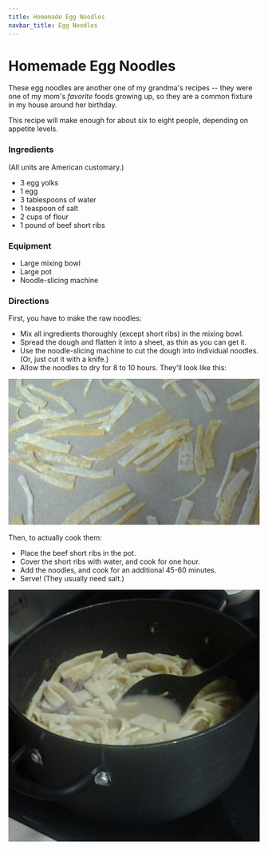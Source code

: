 ```yaml
---
title: Homemade Egg Noodles
navbar_title: Egg Noodles
---
```

# Homemade Egg Noodles

These egg noodles are another one of my grandma's recipes -- they were one
of my mom's *favorite* foods growing up, so they are a common fixture in my
house around her birthday.

This recipe will make enough for about six to eight people,
depending on appetite levels.

### Ingredients

(All units are American customary.)

* 3 egg yolks
* 1 egg
* 3 tablespoons of water
* 1 teaspoon of salt
* 2 cups of flour
* 1 pound of beef short ribs

### Equipment

* Large mixing bowl
* Large pot
* Noodle-slicing machine

### Directions

First, you have to make the raw noodles:

* Mix all ingredients thoroughly (except short ribs) in the mixing bowl.
* Spread the dough and flatten it into a sheet, as thin as you can get it.
* Use the noodle-slicing machine to cut the dough into individual noodles.
  (Or, just cut it with a knife.)
* Allow the noodles to dry for 8 to 10 hours. They'll look like this:

<img src="cut-noodles.jpg" class="img-responsive img-rounded"
     alt="A pot full of noodles">

Then, to actually cook them:

* Place the beef short ribs in the pot.
* Cover the short ribs with water, and cook for one hour.
* Add the noodles, and cook for an additional 45-60 minutes.
* Serve! (They usually need salt.)

<img src="picture.jpg" class="img-responsive img-rounded"
     alt="A pot full of noodles">

